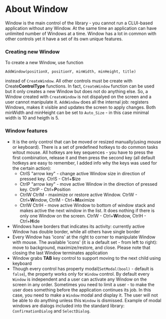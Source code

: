 # About Window
Window is the main control of the library - you cannot run a CLUI-based application without any Window. At the same time an application can have unlimited number of Windows at a time. Window has a lot in common with other controls yet it have a set of its own unique features.

### Creating new Window
To create a new Window, use function
```
AddWindow(positionX, positionY, minWidth, minHeight, title)
```
instead of `CreateWindow`. All other controls must be create with Create**ControlType** functions. In fact, `CreateWindow` function can be used but it only creates a new Window but does not do anything else. So, a Window created with `CreateWindow` is not dispalyed on the screen and a user cannot manipulate it. `AddWindow` does all the internal job: registers Windows, makes it visible and updates the screen to apply changes. Both minWidth and minHeight can be set to `Auto_Size` - in this case minimal width is 10 and heigth is 5.

### Window features
* It is the only control that can be moved or resized manually(using mouse or keyboard). There is a set of predefined hotkeys to do common tasks witout mouse. All hotkeys are key sequences - you have to press the first combination, release it and then press the second key (all default hotkeys are easy to remember, I added info why the keys was used for the certain action):
  * CtrlS "arrow key" - change active Window size in direction of pressed key. CtrlS - Ctrl+**S**ize
  * CtrlP "arrow key" - move active Window in the direction of pressed key. CtrlP - Ctrl+**P**osition
  * CtrlW CtrlM - maximize or restore active Window. CtrlW - Ctrl+**W**indow, CtrlM - Ctrl+**M**aximize
  * CtrlW CtrlH - move active Window to bottom of window stack and makes active the next window in the list. It does nothing if there is only one Window on the screen. CtrlW - Ctrl+**W**indow, CtrlH - Ctrl+**H**ide
* Windows have borders that indicates its activity: currently active Window has double border, while all others have single border
* Every Window has 'icons' at the right to corner to manipulate Window with mouse. The available 'icons' (it is a default set - from left to right): move to background, maximize/restore, and close. Please note that closing the last Window terminates application
* Window grabs **TAB** key control to support moving to the next child using keyboard
* Though every control has property modal(`SetModal(bool)` - default is `false`), the property works only for `Window` control. By default every `Window` is independent and a user can activate any Window on the screen in any order. Sometimes you need to limit a user - to make the user does something before the application continues its job. In this case, you need to make a `Window` modal and display it. The user will not be able to do anything unless this `Window` is dismissed. Example of modal windows are dialogs included into the standard library: `ConfirmationDialog` and `SelectDialog`.
